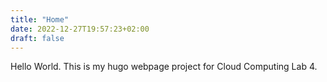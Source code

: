 ```yaml
---
title: "Home"
date: 2022-12-27T19:57:23+02:00
draft: false
---
```

Hello World. This is my hugo webpage project for Cloud Computing Lab 4.
